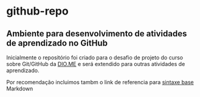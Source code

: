 # github-repo
## Ambiente para desenvolvimento de atividades de aprendizado no GitHub
Inicialmente o repositório foi criado para o desafio de projeto do curso sobre Git/GitHub da [DIO.ME](https://www.dio.me/) e será extendido para outras atividades de aprendizado.

Por recomendação incluimos tambm o link de referencia para [sintaxe base](https://www.markdownguide.org/basic-syntax/) Markdown
